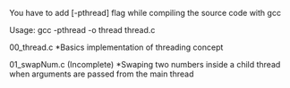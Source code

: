 You have to add [-pthread] flag while compiling the source code with gcc

Usage: gcc -pthread -o thread thread.c

00_thread.c 
*Basics implementation of threading concept

01_swapNum.c (Incomplete)
*Swaping two numbers inside a child thread when arguments are passed from the main thread
    